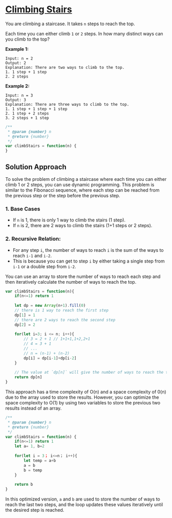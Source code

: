 # [Climbing Stairs](https://leetcode.cn/problems/climbing-stairs/)

You are climbing a staircase. It takes `n` steps to reach the top.

Each time you can either climb `1` or `2` steps. In how many distinct ways can you climb to the top?

 

**Example 1:**

```
Input: n = 2
Output: 2
Explanation: There are two ways to climb to the top.
1. 1 step + 1 step
2. 2 steps
```

**Example 2:**

```
Input: n = 3
Output: 3
Explanation: There are three ways to climb to the top.
1. 1 step + 1 step + 1 step
2. 1 step + 2 steps
3. 2 steps + 1 step
```

```js
/**
 * @param {number} n
 * @return {number}
 */
var climbStairs = function(n) {
}
```

## Solution Approach

To solve the problem of climbing a staircase where each time you can either climb 1 or 2 steps, you can use dynamic programming. This problem is similar to the Fibonacci sequence, where each step can be reached from the previous step or the step before the previous step.

### 1. Base Cases

* If `n` is 1, there is only 1 way to climb the stairs (1 step).
* If `n` is 2, there are 2 ways to climb the stairs (1+1 steps or 2 steps).

### 2. Recursive Relation:

* For any step `i`, the number of ways to reach `i` is the sum of the ways to reach `i-1` and `i-2`.
* This is because you can get to step `i` by either taking a single step from `i-1` or a double step from `i-2`.

You can use an array to store the number of ways to reach each step and then iteratively calculate the number of ways to reach the top.

```js
var climbStairs = function(n){
    if(n<=1) return 1
    
    let dp = new Array(n+1).fill(0)
    // there is 1 way to reach the first step
    dp[1] = 1
    // there are 2 ways to reach the second step
    dp[2] = 2
    
    for(let i=3; i <= n; i++){
        // 3 = 2 + 1 // 1+1+1,1+2,2+1
        // 4 = 3 + 1
        // ...
        // n = (n-1) + (n-2)
        dp[i] = dp[i-1]+dp[i-2]
    }
    
    // The value at `dp[n]` will give the number of ways to reach the top of the staircase
    return dp[n]
}
```

This approach has a time complexity of O(n) and a space complexity of 0(n) due to the array used to store the results. However, you can optimize the space complexity to O(1) by using two variables to store the previous two results instead of an array.

```js
/**
 * @param {number} n
 * @return {number}
 */
var climbStairs = function(n) {
    if(n<=1) return 1
    let a= 1, b=2
    
    for(let i = 3； i<=n； i++){
        let temp = a+b
        a = b
        b = temp
    }
    
    return b
}
```

In this optimized version, `a` and `b` are used to store the number of ways to reach the last two steps, and the loop updates these values iteratively until the desired step is reached.